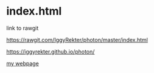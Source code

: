 # index.html



link to rawgit

https://rawgit.com/IggyRekter/photon/master/index.html

https://iggyrekter.github.io/photon/

<a href="file:///H:/Documents/Robotics-2016/webpage-iggy.html">my webpage</a><br>

